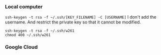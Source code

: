 
### Local computer 

`ssh-keygen -t rsa -f ~/.ssh/[KEY_FILENAME] -C [USERNAME]`
I don't add the username. And restrict the private key so that it cannot be modified. 
```
ssh-keygen -t rsa -f ~/.ssh/w261 
chmod 400 ~/.ssh/w261
```

### Google Cloud 


